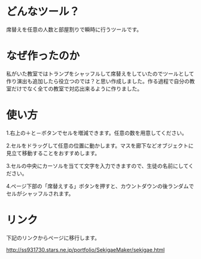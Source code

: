 # どんなツール？
席替えを任意の人数と部屋割りで瞬時に行うツールです。
# なぜ作ったのか
私がいた教室ではトランプをシャッフルして席替えをしていたのでツールとして作り演出も追加したら役立つのでは？と思い作成しました。作る過程で自分の教室だけでなく全ての教室で対応出来るように作りました。
# 使い方
1.右上の＋と－ボタンでセルを増減できます。任意の数を用意してください。

2.セルをドラッグして任意の位置に動かします。マスを廊下などオブジェクトに見立て移動することをおすすめします。

3.セルの中央にカーソルを当てて文字を入力できますので、生徒の名前にしてください。

4.ページ下部の「席替えする」ボタンを押すと、カウントダウンの後ランダムでセルがシャッフルされます。
# リンク
下記のリンクからページに移行します。

http://ss931730.stars.ne.jp/portfolio/SekigaeMaker/sekigae.html
